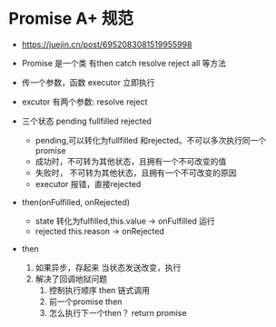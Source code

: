 # Promise A+ 规范

- https://juejin.cn/post/6952083081519955998
- Promise 是一个类 有then catch resolve reject all 等方法
- 传一个参数，函数  executor 立即执行
- excutor 有两个参数: resolve reject
- 三个状态 pending fullfilled rejected
    - pending,可以转化为fullfilled 和rejected。不可以多次执行同一个promise
    - 成功时，不可转为其他状态，且拥有一个不可改变的值
    - 失败时， 不可转为其他状态，且拥有一个不可改变的原因
    - executor 报错，直接rejected
  
- then(onFulfilled, onRejected)
    - state 转化为fulfilled,this.value -> onFulfilled 运行
    - rejected this.reason -> onRejected 

- then
    1. 如果异步，存起来 当状态发送改变，执行
    2. 解决了回调地狱问题 
          1. 控制执行顺序 then 链式调用
          2. 前一个promise then 
          3. 怎么执行下一个then？ return promise